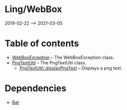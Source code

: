 Ling/WebBox
================
2019-02-22 --> 2021-03-05




Table of contents
===========

- [WebBoxException](https://github.com/lingtalfi/WebBox/blob/master/doc/api/Ling/WebBox/Exception/WebBoxException.md) &ndash; The WebBoxException class.
- [PngTextUtil](https://github.com/lingtalfi/WebBox/blob/master/doc/api/Ling/WebBox/Image/PngTextUtil.md) &ndash; The PngTextUtil class.
    - [PngTextUtil::displayPngText](https://github.com/lingtalfi/WebBox/blob/master/doc/api/Ling/WebBox/Image/PngTextUtil/displayPngText.md) &ndash; Displays a png text.


Dependencies
============
- [Bat](https://github.com/lingtalfi/Bat)


